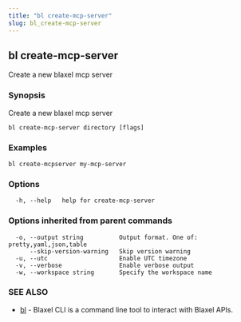 ```yaml
---
title: "bl create-mcp-server"
slug: bl_create-mcp-server
---
```

## bl create-mcp-server

Create a new blaxel mcp server

### Synopsis

Create a new blaxel mcp server

```
bl create-mcp-server directory [flags]
```

### Examples

```
bl create-mcpserver my-mcp-server
```

### Options

```
  -h, --help   help for create-mcp-server
```

### Options inherited from parent commands

```
  -o, --output string          Output format. One of: pretty,yaml,json,table
      --skip-version-warning   Skip version warning
  -u, --utc                    Enable UTC timezone
  -v, --verbose                Enable verbose output
  -w, --workspace string       Specify the workspace name
```

### SEE ALSO

* [bl](bl.md)	 - Blaxel CLI is a command line tool to interact with Blaxel APIs.


